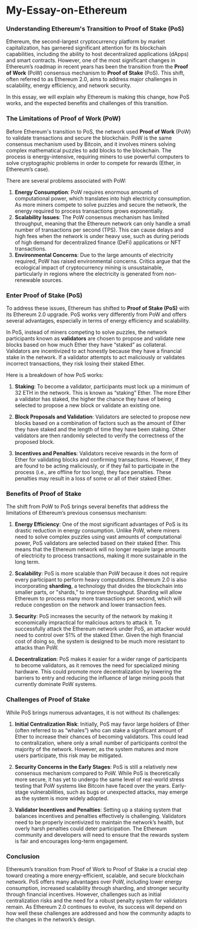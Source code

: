 # My-Essay-on-Ethereum
### Understanding Ethereum's Transition to Proof of Stake (PoS)

Ethereum, the second-largest cryptocurrency platform by market capitalization, has garnered significant attention for its blockchain capabilities, including the ability to host decentralized applications (dApps) and smart contracts. However, one of the most significant changes in Ethereum’s roadmap in recent years has been the transition from the **Proof of Work** (PoW) consensus mechanism to **Proof of Stake** (PoS). This shift, often referred to as Ethereum 2.0, aims to address major challenges in scalability, energy efficiency, and network security.

In this essay, we will explain why Ethereum is making this change, how PoS works, and the expected benefits and challenges of this transition.

### The Limitations of Proof of Work (PoW)

Before Ethereum's transition to PoS, the network used **Proof of Work** (PoW) to validate transactions and secure the blockchain. PoW is the same consensus mechanism used by Bitcoin, and it involves miners solving complex mathematical puzzles to add blocks to the blockchain. The process is energy-intensive, requiring miners to use powerful computers to solve cryptographic problems in order to compete for rewards (Ether, in Ethereum’s case).

There are several problems associated with PoW:
1. **Energy Consumption**: PoW requires enormous amounts of computational power, which translates into high electricity consumption. As more miners compete to solve puzzles and secure the network, the energy required to process transactions grows exponentially.
2. **Scalability Issues**: The PoW consensus mechanism has limited throughput, meaning that the Ethereum network can only handle a small number of transactions per second (TPS). This can cause delays and high fees when the network is under heavy use, such as during periods of high demand for decentralized finance (DeFi) applications or NFT transactions.
3. **Environmental Concerns**: Due to the large amounts of electricity required, PoW has raised environmental concerns. Critics argue that the ecological impact of cryptocurrency mining is unsustainable, particularly in regions where the electricity is generated from non-renewable sources.

### Enter Proof of Stake (PoS)

To address these issues, Ethereum has shifted to **Proof of Stake (PoS)** with its Ethereum 2.0 upgrade. PoS works very differently from PoW and offers several advantages, especially in terms of energy efficiency and scalability.

In PoS, instead of miners competing to solve puzzles, the network participants known as **validators** are chosen to propose and validate new blocks based on how much Ether they have “staked” as collateral. Validators are incentivized to act honestly because they have a financial stake in the network. If a validator attempts to act maliciously or validates incorrect transactions, they risk losing their staked Ether.

Here is a breakdown of how PoS works:

1. **Staking**: To become a validator, participants must lock up a minimum of 32 ETH in the network. This is known as “staking” Ether. The more Ether a validator has staked, the higher the chance they have of being selected to propose a new block or validate an existing one.
   
2. **Block Proposals and Validation**: Validators are selected to propose new blocks based on a combination of factors such as the amount of Ether they have staked and the length of time they have been staking. Other validators are then randomly selected to verify the correctness of the proposed block.

3. **Incentives and Penalties**: Validators receive rewards in the form of Ether for validating blocks and confirming transactions. However, if they are found to be acting maliciously, or if they fail to participate in the process (i.e., are offline for too long), they face penalties. These penalties may result in a loss of some or all of their staked Ether.

### Benefits of Proof of Stake

The shift from PoW to PoS brings several benefits that address the limitations of Ethereum’s previous consensus mechanism:

1. **Energy Efficiency**: One of the most significant advantages of PoS is its drastic reduction in energy consumption. Unlike PoW, where miners need to solve complex puzzles using vast amounts of computational power, PoS validators are selected based on their staked Ether. This means that the Ethereum network will no longer require large amounts of electricity to process transactions, making it more sustainable in the long term.
   
2. **Scalability**: PoS is more scalable than PoW because it does not require every participant to perform heavy computations. Ethereum 2.0 is also incorporating **sharding**, a technology that divides the blockchain into smaller parts, or "shards," to improve throughput. Sharding will allow Ethereum to process many more transactions per second, which will reduce congestion on the network and lower transaction fees.
   
3. **Security**: PoS increases the security of the network by making it economically impractical for malicious actors to attack it. To successfully attack the Ethereum network under PoS, an attacker would need to control over 51% of the staked Ether. Given the high financial cost of doing so, the system is designed to be much more resistant to attacks than PoW.

4. **Decentralization**: PoS makes it easier for a wider range of participants to become validators, as it removes the need for specialized mining hardware. This could promote more decentralization by lowering the barriers to entry and reducing the influence of large mining pools that currently dominate PoW systems.

### Challenges of Proof of Stake

While PoS brings numerous advantages, it is not without its challenges:

1. **Initial Centralization Risk**: Initially, PoS may favor large holders of Ether (often referred to as “whales”) who can stake a significant amount of Ether to increase their chances of becoming validators. This could lead to centralization, where only a small number of participants control the majority of the network. However, as the system matures and more users participate, this risk may be mitigated.

2. **Security Concerns in the Early Stages**: PoS is still a relatively new consensus mechanism compared to PoW. While PoS is theoretically more secure, it has yet to undergo the same level of real-world stress testing that PoW systems like Bitcoin have faced over the years. Early-stage vulnerabilities, such as bugs or unexpected attacks, may emerge as the system is more widely adopted.

3. **Validator Incentives and Penalties**: Setting up a staking system that balances incentives and penalties effectively is challenging. Validators need to be properly incentivized to maintain the network’s health, but overly harsh penalties could deter participation. The Ethereum community and developers will need to ensure that the rewards system is fair and encourages long-term engagement.

### Conclusion

Ethereum’s transition from Proof of Work to Proof of Stake is a crucial step toward creating a more energy-efficient, scalable, and secure blockchain network. PoS offers many advantages over PoW, including lower energy consumption, increased scalability through sharding, and stronger security through financial incentives. However, challenges such as initial centralization risks and the need for a robust penalty system for validators remain. As Ethereum 2.0 continues to evolve, its success will depend on how well these challenges are addressed and how the community adapts to the changes in the network’s design.
